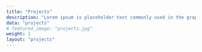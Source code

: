 ```yaml
---
title: "Projects"
description: "Lorem ipsum is placeholder text commonly used in the graphic, print, and publishing industries for previewing layouts and visual mockups."
data: "projects"
# featured_image: "projects.jpg"
weight: 1
layout: "projects"
---
```


